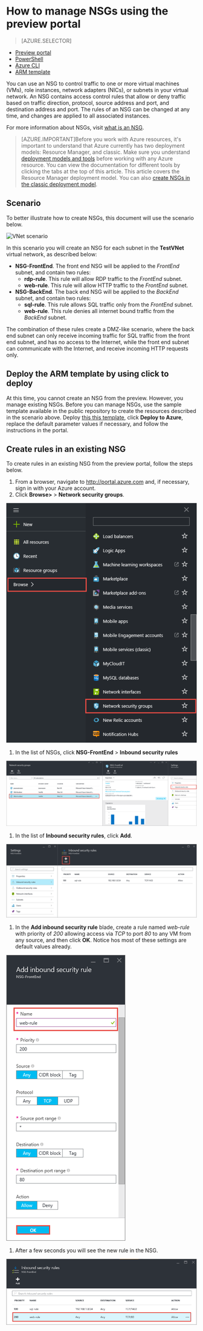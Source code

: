 <properties 
   pageTitle="How to create NSGs in ARM mode using the preview portal | Microsoft Azure"
   description="Learn how to create and deploy NSGs in ARM using the preview portal"
   services="virtual-network"
   documentationCenter="na"
   authors="telmosampaio"
   manager="carmonm"
   editor="tysonn"
   tags="azure-resource-manager"
/>

<tags 
   ms.service="virtual-network"
   ms.devlang="na"
   ms.topic="article"
   ms.tgt_pltfrm="na"
   ms.workload="infrastructure-services"
   ms.date="12/11/2015"
   ms.author="telmos" />

# How to manage NSGs using the preview portal
> [AZURE.SELECTOR]
- [Preview portal](virtual-networks-create-nsg-arm-pportal.md)
- [PowerShell](virtual-networks-create-nsg-arm-ps.md)
- [Azure CLI](virtual-networks-create-nsg-arm-cli.md)
- [ARM template](virtual-networks-create-nsg-arm-template.md)

You can use an NSG to control traffic to one or more virtual machines (VMs), role instances, network adapters (NICs), or subnets in your virtual network. An NSG contains access control rules that allow or deny traffic based on traffic direction, protocol, source address and port, and destination address and port. The rules of an NSG can be changed at any time, and changes are applied to all associated instances.

For more information about NSGs, visit [what is an NSG](virtual-networks-nsg.md). 

>[AZURE.IMPORTANT]Before you work with Azure resources, it's important to understand that Azure currently has two deployment models: Resource Manager, and classic. Make sure you understand [deployment models and tools](azure-classic-rm.md) before working with any Azure resource. You can view the documentation for different tools by clicking the tabs at the top of this article. This article covers the Resource Manager deployment model. You can also [create NSGs in the classic deployment model](virtual-networks-create-nsg-classic-ps.md).

## Scenario

To better illustrate how to create NSGs, this document will use the scenario below.

![VNet scenario](./media/virtual-networks-create-nsg-scenario-include/figure1.png)

In this scenario you will create an NSG for each subnet in the **TestVNet** virtual network, as described below: 

- **NSG-FrontEnd**. The front end NSG will be applied to the *FrontEnd* subnet, and contain two rules:	
	- **rdp-rule**. This rule will allow RDP traffic to the *FrontEnd* subnet.
	- **web-rule**. This rule will allow HTTP traffic to the *FrontEnd* subnet.
- **NSG-BackEnd**. The back end NSG will be applied to the *BackEnd* subnet, and contain two rules:	
	- **sql-rule**. This rule allows SQL traffic only from the *FrontEnd* subnet.
	- **web-rule**. This rule denies all internet bound traffic from the *BackEnd* subnet.

The combination of these rules create a DMZ-like scenario, where the back end subnet can only receive incoming traffic for SQL traffic from the front end subnet, and has no access to the Internet, while the front end subnet can communicate with the Internet, and receive incoming HTTP requests only.
 

## Deploy the ARM template by using click to deploy
At this time, you cannot create an NSG from the preview. However, you manage existing NSGs. Before you can manage NSGs, use the sample template available in the public repository to create the resources described in the scenario above. Deploy [this this template](http://github.com/telmosampaio/azure-templates/tree/master/201-IaaS-WebFrontEnd-SQLBackEnd-NSG), click **Deploy to Azure**, replace the default parameter values if necessary, and follow the instructions in the portal.

## Create rules in an existing NSG
To create rules in an existing NSG from the preview portal, follow the steps below.

1. From a browser, navigate to http://portal.azure.com and, if necessary, sign in with your Azure account.
2. Click **Browse>** > **Network security groups**.

![Preview portal - NSGs](./media/virtual-networks-create-nsg-arm-pportal/figure1.png)

1. In the list of NSGs, click **NSG-FrontEnd** > **Inbound security rules**

![Preview portal - NSG-FrontEnd](./media/virtual-networks-create-nsg-arm-pportal/figure2.png)

1. In the list of **Inbound security rules**, click **Add**.

![Preview portal - Add rule](./media/virtual-networks-create-nsg-arm-pportal/figure3.png)

1. In the **Add inbound security rule** blade, create a rule named *web-rule* with priority of *200* allowing access via *TCP* to port *80* to any VM from any source, and then click **OK**. Notice hos most of these settings are default values already.

![Preview portal - Rule settings](./media/virtual-networks-create-nsg-arm-pportal/figure4.png)

1. After a few seconds you will see the new rule in the NSG.

![Preview portal - New rule](./media/virtual-networks-create-nsg-arm-pportal/figure5.png)

